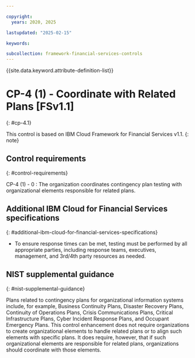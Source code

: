 ```yaml
---

copyright:
  years: 2020, 2025

lastupdated: "2025-02-15"

keywords:

subcollection: framework-financial-services-controls
---
```


{{site.data.keyword.attribute-definition-list}}

               
# CP-4 (1) - Coordinate with Related Plans [FSv1.1]
{: #cp-4.1}

This control is based on IBM Cloud Framework for Financial Services v1.1.
{: note}


## Control requirements
{: #control-requirements}

CP-4 (1) - 0
    : The organization coordinates contingency plan testing with organizational elements responsible for related plans.

## Additional IBM Cloud for Financial Services specifications
{: #additional-ibm-cloud-for-financial-services-specifications}

- To ensure response times can be met, testing must be performed by all appropriate parties, including response teams, executives, management, and 3rd/4th party resources as needed.

## NIST supplemental guidance
{: #nist-supplemental-guidance}

Plans related to contingency plans for organizational information systems include, for example, Business Continuity Plans, Disaster Recovery Plans, Continuity of Operations Plans, Crisis Communications Plans, Critical Infrastructure Plans, Cyber Incident Response Plans, and Occupant Emergency Plans. This control enhancement does not require organizations to create organizational elements to handle related plans or to align such elements with specific plans. It does require, however, that if such organizational elements are responsible for related plans, organizations should coordinate with those elements.





